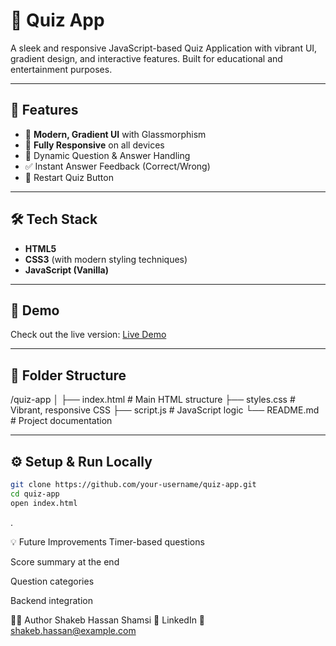 # 🌟 Quiz App

A sleek and responsive JavaScript-based Quiz Application with vibrant UI, gradient design, and interactive features. Built for educational and entertainment purposes.

---

## 🚀 Features

- 🎨 **Modern, Gradient UI** with Glassmorphism
- 📱 **Fully Responsive** on all devices
- 🧠 Dynamic Question & Answer Handling
- ✅ Instant Answer Feedback (Correct/Wrong)
- 🔄 Restart Quiz Button

---

## 🛠️ Tech Stack

- **HTML5**
- **CSS3** (with modern styling techniques)
- **JavaScript (Vanilla)**

---

## 📸 Demo

Check out the live version: [Live Demo](#) <!-- Replace with your live link if hosted -->

---

## 📂 Folder Structure

/quiz-app
│
├── index.html # Main HTML structure
├── styles.css # Vibrant, responsive CSS
├── script.js # JavaScript logic
└── README.md # Project documentation


---

## ⚙️ Setup & Run Locally

```bash
git clone https://github.com/your-username/quiz-app.git
cd quiz-app
open index.html
```

.

💡 Future Improvements
Timer-based questions

Score summary at the end

Question categories

Backend integration


🧑‍💻 Author
Shakeb Hassan Shamsi
🔗 LinkedIn
📧 shakeb.hassan@example.com <!-- Replace with actual email if needed -->









